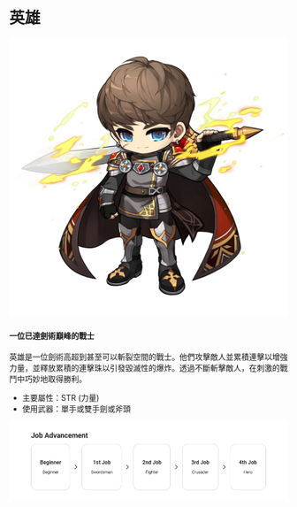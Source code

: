 # 英雄

![](/images/msn-101/classes-and-jobs/warrior/image_1747236386070_653.png)

#### 一位已達劍術巔峰的戰士

英雄是一位劍術高超到甚至可以斬裂空間的戰士。他們攻擊敵人並累積連擊以增強力量，並釋放累積的連擊珠以引發毀滅性的爆炸。透過不斷斬擊敵人，在刺激的戰鬥中巧妙地取得勝利。

*   主要屬性：STR (力量)
*   使用武器：單手或雙手劍或斧頭

![](/images/msn-101/classes-and-jobs/warrior/image_1747236386070_177.png)
